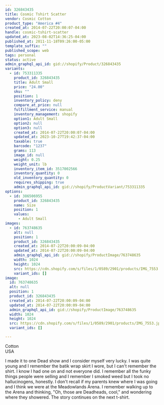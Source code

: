 ```yaml
---
id: 326843435
title: Cosmic Tshirt Scatter
vendor: Cosmic Cotton
product_type: "America #4"
created_at: 2014-07-22T20:00:07-04:00
handle: cosmic-tshirt-scatter
updated_at: 2023-08-02T14:36:25-04:00
published_at: 2011-11-18T09:26:00-05:00
template_suffix: ""
published_scope: web
tags: personal
status: active
admin_graphql_api_id: gid://shopify/Product/326843435
variants:
  - id: 753311335
    product_id: 326843435
    title: Adult Small
    price: "24.00"
    sku: ""
    position: 1
    inventory_policy: deny
    compare_at_price: null
    fulfillment_service: manual
    inventory_management: shopify
    option1: Adult Small
    option2: null
    option3: null
    created_at: 2014-07-22T20:00:07-04:00
    updated_at: 2023-10-27T19:42:37-04:00
    taxable: true
    barcode: "1237"
    grams: 113
    image_id: null
    weight: 0.25
    weight_unit: lb
    inventory_item_id: 3517002566
    inventory_quantity: 0
    old_inventory_quantity: 0
    requires_shipping: true
    admin_graphql_api_id: gid://shopify/ProductVariant/753311335
options:
  - id: 386506955
    product_id: 326843435
    name: Size
    position: 1
    values:
      - Adult Small
images:
  - id: 763748635
    alt: null
    position: 1
    product_id: 326843435
    created_at: 2014-07-22T20:00:09-04:00
    updated_at: 2014-07-22T20:00:09-04:00
    admin_graphql_api_id: gid://shopify/ProductImage/763748635
    width: 1024
    height: 1024
    src: https://cdn.shopify.com/s/files/1/0589/2901/products/IMG_7553.jpeg?v=1406073609
    variant_ids: []
image:
  id: 763748635
  alt: null
  position: 1
  product_id: 326843435
  created_at: 2014-07-22T20:00:09-04:00
  updated_at: 2014-07-22T20:00:09-04:00
  admin_graphql_api_id: gid://shopify/ProductImage/763748635
  width: 1024
  height: 1024
  src: https://cdn.shopify.com/s/files/1/0589/2901/products/IMG_7553.jpeg?v=1406073609
  variant_ids: []

---
```


Cotton  
USA

I made it to one Dead show and I consider myself very lucky. I was quite young and I remember the batik wrap skirt I wore, but I can't remember the shirt. I know I had one on and not everyone did. I remember all the funky things people were selling and I remember I smoked weed but I took no hallucinogens, honestly. I don't recall if my parents knew where I was going and I think we were at the Meadowlands Arena. I remember walking up to the Arena and thinking, "Oh, those are Deadheads, cool," and wondering where they showered. The story continues on the next t-shirt.